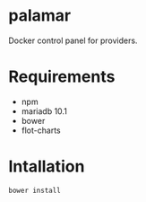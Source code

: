 # palamar
Docker control panel for providers.

# Requirements
* npm
* mariadb 10.1
* bower
* flot-charts

# Intallation
```sh
bower install
```


